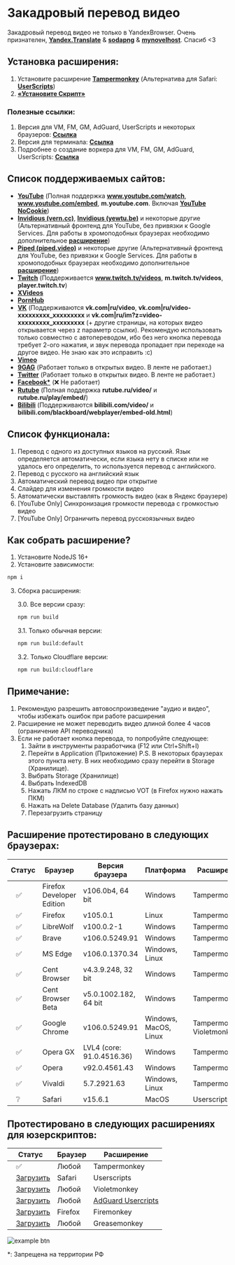 # Закадровый перевод видео

Закадровый перевод видео не только в YandexBrowser.
Очень признателен, **[Yandex.Translate](https://translate.yandex.ru/)** & **[sodapng](https://github.com/sodapng)** & **[mynovelhost](https://github.com/mynovelhost)**. Спасиб <3

## Установка расширения:
1. Установите расширение **[Tampermonkey](https://www.tampermonkey.net/)** (Альтернатива для Safari: **[UserScripts](https://apps.apple.com/app/userscripts/id1463298887 )**)
2. **[«Установите Скрипт»](https://raw.githubusercontent.com/ilyhalight/voice-over-translation/master/dist/vot.user.js)**

### Полезные ссылки:
1. Версия для VM, FM, GM, AdGuard, UserScripts и некоторых браузеров: **[Ссылка](https://raw.githubusercontent.com/ilyhalight/voice-over-translation/master/dist/vot-cloudflare.user.js)**
2. Версия для терминала: **[Ссылка](https://github.com/ilyhalight/voice-over-translation/tree/master/vot-cli)**
3. Подробнее о создание воркера для VM, FM, GM, AdGuard, UserScripts: **[Ссылка](https://github.com/mynovelhost/voice-over-translation/)**

## Список поддерживаемых сайтов:
- **[YouTube](https://www.youtube.com)** (Полная поддержка **www.youtube.com/watch**, **www.youtube.com/embed**, **m.youtube.com**. Включая **[YouTube NoCookie](https://www.youtube-nocookie.com/)**)
- **[Invidious (vern.cc)](https://inv.vern.cc)**, **[Invidious (yewtu.be)](https://yewtu.be)** и некоторые другие (Альтернативный фронтенд для YouTube, без привязки к Google Services. Для работы в хромоподобных браузерах необходимо дополнительное **[расширение](https://chrome.google.com/webstore/detail/disable-content-security/ieelmcmcagommplceebfedjlakkhpden/related)**)
- **[Piped (piped.video)](https://piped.video)** и некоторые другие (Альтернативный фронтенд для YouTube, без привязки к Google Services. Для работы в хромоподобных браузерах необходимо дополнительное **[расширение](https://chrome.google.com/webstore/detail/disable-content-security/ieelmcmcagommplceebfedjlakkhpden/related)**)
- **[Twitch](https://www.twitch.tv)** (Поддерживается **www.twitch.tv/videos**, **m.twitch.tv/videos**, **player.twitch.tv**)
- **[XVideos](https://xvideos.com/)**
- **[PornHub](https://rt.pornhub.com/)**
- **[VK](https://vk.com)** (Поддерживаются **vk.com|ru/video**, **vk.com|ru/video-xxxxxxxxx_xxxxxxxxx** и **vk.com|ru/im?z=video-xxxxxxxxx_xxxxxxxxx** (+ другие страницы, на которых видео открывается через z параметр ссылки). Рекомендую использовать только совместно с автопереводом, ибо без него кнопка перевода требует 2-ого нажатия, и звук перевода пропадает при переходе на другое видео. Не знаю как это исправить :с)
- **[Vimeo](https://vimeo.com/)**
- **[9GAG](https://9gag.com/gag/)** (Работает только в открытых видео. В ленте не работает.)
- **[Twitter](https://twitter.com/)** (Работает только в открытых видео. В ленте не работает.)
- **[Facebook*](https://facebook.com/)** (❌ Не работает)
- **[Rutube](https://rutube.ru/)** (Полная поддержка **rutube.ru/video/** и **rutube.ru/play/embed/**)
- **[Bilibili](https://bilibili.com/)** (Поддерживаются **bilibili.com/video/** и **bilibili.com/blackboard/webplayer/embed-old.html**)

## Список функционала:
1. Перевод с одного из доступных языков на русский. Язык определяется автоматически, если языка нету в списке или не удалось его определить, то используется перевод с английского.
2. Перевод с русского на английский язык
3. Автоматический перевод видео при открытие
4. Слайдер для изменения громкости видео
5. Автоматически выставлять громкость видео (как в Яндекс браузере)
6. [YouTube Only] Синхронизация громкости перевода с громкостью видео
7. [YouTube Only] Ограничить перевод русскоязычных видео

## Как собрать расширение?
1. Установите NodeJS 16+
2. Установите зависимости:
```bash
npm i
```
3. Сборка расширения:

   3.0. Все версии сразу:
   ```bash
   npm run build
   ```

   3.1. Только обычная версии:
   ```bash
   npm run build:default
   ```

   3.2. Только Cloudflare версии:
   ```bash
   npm run build:cloudflare
   ```


## Примечание:
1. Рекомендую разрешить автовоспроизведение "аудио и видео", чтобы избежать ошибок при работе расширения
2. Расширение не может переводить видео длиной более 4 часов (ограничение API переводчика)
3. Если не работает кнопка перевода, то попробуйте следующее:
   1. Зайти в инструменты разработчика (F12 или Ctrl+Shift+I)
   2. Перейти в Application (Приложение) P.S. В некоторых браузерах этого пункта нету. В них необходимо сразу перейти в Storage (Хранилище).
   3. Выбрать Storage (Хранилище)
   4. Выбрать IndexedDB
   5. Нажать ЛКМ по строке с надписью VOT (в Firefox нужно нажать ПКМ)
   6. Нажать на Delete Database (Удалить базу данных)
   7. Перезагрузить страницу

## Расширение протестировано в следующих браузерах:
| Статус | Браузер | Версия браузера | Платформа | Расширение
|---|---|---|---|---
| ⠀✅ | Firefox Developer Edition | v106.0b4, 64 bit | Windows | Tampermonkey
| ⠀✅ | Firefox | v105.0.1 | Linux | Tampermonkey
| ⠀✅ | LibreWolf | v100.0.2-1 | Windows | Tampermonkey
| ⠀✅ | Brave | v106.0.5249.91 | Windows | Tampermonkey
| ⠀✅ | MS Edge | v106.0.1370.34 | Windows, Linux | Tampermonkey
| ⠀✅ | Cent Browser | v4.3.9.248, 32 bit | Windows | Tampermonkey
| ⠀✅ | Cent Browser Beta | v5.0.1002.182, 64 bit | Windows | Tampermonkey
| ⠀✅ | Google Chrome | v106.0.5249.91 | Windows, MacOS, Linux | Tampermonkey, Violetmonkey
| ⠀✅ | Opera GX | LVL4 (core: 91.0.4516.36) | Windows | Tampermonkey
| ⠀✅ | Opera | v92.0.4561.43 | Windows | Tampermonkey
| ⠀✅ | Vivaldi | 5.7.2921.63 | Windows, Linux | Tampermonkey
| ⠀❔ | Safari | v15.6.1 | MacOS | Userscripts

## Протестировано в следующих расширениях для юзерскриптов:
| Статус | Браузер | Расширение
|---|---|---
| ⠀✅ | Любой | Tampermonkey
| ⠀[Загрузить](https://raw.githubusercontent.com/ilyhalight/voice-over-translation/master/dist/vot-cloudflare.user.js) | Safari | Userscripts
| ⠀[Загрузить](https://raw.githubusercontent.com/ilyhalight/voice-over-translation/master/dist/vot-cloudflare.user.js) | Любой | Violetmonkey 
| ⠀[Загрузить](https://raw.githubusercontent.com/ilyhalight/voice-over-translation/master/dist/vot-cloudflare.user.js) | Любой | [AdGuard Usercripts](https://kb.adguard.com/en/general/userscripts#supported-apps)
| ⠀[Загрузить](https://raw.githubusercontent.com/ilyhalight/voice-over-translation/master/dist/vot-cloudflare.user.js) | Firefox | Firemonkey
| ⠀[Загрузить](https://raw.githubusercontent.com/ilyhalight/voice-over-translation/master/dist/vot-cloudflare.user.js) | Любой | Greasemonkey

![example btn](https://github.com/ilyhalight/voice-over-translation/blob/master/img/example.jpg "btn")

*: Запрещена на территории РФ